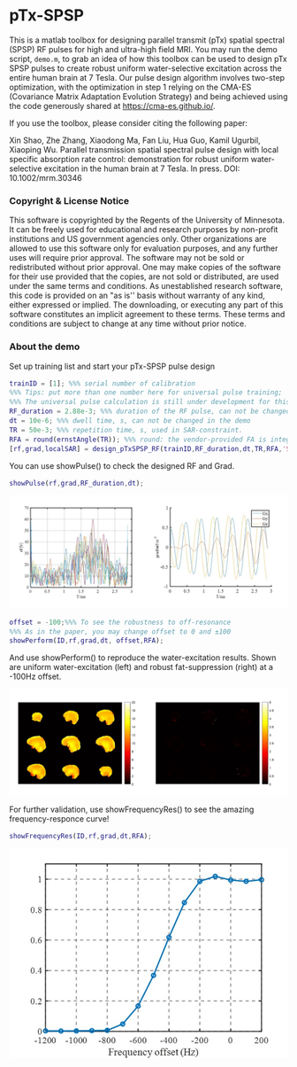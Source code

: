 # pTx-SPSP
This is a matlab toolbox for designing parallel transmit (pTx) spatial spectral (SPSP) RF pulses for high and ultra-high field MRI.
You may run the demo script, `demo.m`, to grab an idea of how this toolbox can be used to design pTx SPSP pulses to create robust uniform water-selective excitation across the entire human brain at 7 Tesla. 
Our pulse design algorithm involves two-step optimization, with the optimization in step 1 relying on the CMA-ES (Covariance Matrix Adaptation Evolution Strategy) and being achieved using the code generously shared at https://cma-es.github.io/. 

If you use the toolbox, please consider citing the following paper:

Xin Shao, Zhe Zhang, Xiaodong Ma, Fan Liu, Hua Guo, Kamil Ugurbil, Xiaoping Wu. Parallel transmission spatial spectral pulse design with local specific absorption rate control: demonstration for robust uniform water-selective excitation in the human brain at 7 Tesla. In press. DOI: 10.1002/mrm.30346


### Copyright & License Notice
This software is copyrighted by the Regents of the University of Minnesota. It can be freely used for educational and research purposes by non-profit institutions and US government agencies only. 
Other organizations are allowed to use this software only for evaluation purposes, and any further uses will require prior approval. The software may not be sold or redistributed without prior approval. 
One may make copies of the software for their use provided that the copies, are not sold or distributed, are used under the same terms and conditions. 
As unestablished research software, this code is provided on an "as is'' basis without warranty of any kind, either expressed or implied. 
The downloading, or executing any part of this software constitutes an implicit agreement to these terms. These terms and conditions are subject to change at any time without prior notice.

### About the demo

Set up training list and start your pTx-SPSP pulse design

```matlab
trainID = [1]; %%% serial number of calibration
%%% Tips: put more than one number here for universal pulse training;
%%% The universal pulse calculation is still under development for this open-source version right now.
RF_duration = 2.88e-3; %%% duration of the RF pulse, can not be changed the this version
dt = 10e-6; %%% dwell time, s, can not be changed in the demo
TR = 50e-3; %%% repetition time, s, used in SAR-constraint.
RFA = round(ernstAngle(TR)); %%% round: the vendor-provided FA is integer
[rf,grad,localSAR] = design_pTxSPSP_RF(trainID,RF_duration,dt,TR,RFA,'SPINS');
```

You can use showPulse() to check the designed RF and Grad.

```matlab
showPulse(rf,grad,RF_duration,dt);
```

![fig1](results/fig1.JPG)

```matlab
offset = -100;%%% To see the robustness to off-resonance
%%% As in the paper, you may change offset to 0 and ±100
showPerform(ID,rf,grad,dt, offset,RFA);
```

And use showPerform() to reproduce the water-excitation results. Shown are uniform water-excitation (left) and robust fat-suppression (right) at a -100Hz offset.

![fig2](results/fig2.JPG)

For further validation, use showFrequencyRes() to see the amazing frequency-responce curve!

```matlab
showFrequencyRes(ID,rf,grad,dt,RFA);
```

![fig3](results/fig3.JPG)
